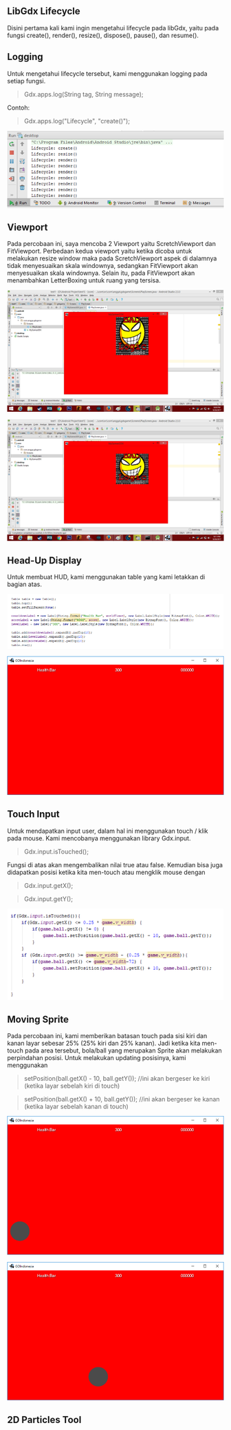 ## LibGdx Lifecycle
Disini pertama kali kami ingin mengetahui lifecycle pada libGdx, yaitu pada fungsi create(), render(), resize(), dispose(), pause(), dan resume().

## Logging
Untuk mengetahui lifecycle tersebut, kami menggunakan logging pada setiap fungsi. 
> Gdx.apps.log(String tag, String message);

Contoh:

> Gdx.apps.log("Lifecycle", "create()");

![alt text](https://github.com/ardiansyah97/MobileComputing/raw/master/img/lifecycle.png "LibGDX Lifecycle")

## Viewport
Pada percobaan ini, saya mencoba 2 Viewport yaitu ScretchViewport dan FitViewport. Perbedaan kedua viewport yaitu ketika dicoba untuk melakukan resize window maka pada ScretchViewport aspek di dalamnya tidak menyesuaikan skala windownya, sedangkan FitViewport akan menyesuaikan skala windownya. Selain itu, pada FitViewport akan menambahkan LetterBoxing untuk ruang yang tersisa.

![alt text](https://github.com/ardiansyah97/MobileComputing/raw/master/img/scretch.png "Scretch Viewport")

![alt text](https://github.com/ardiansyah97/MobileComputing/raw/master/img/fit.png "Fit Viewport")

## Head-Up Display
Untuk membuat HUD, kami menggunakan table yang kami letakkan di bagian atas.

![alt text](https://github.com/ardiansyah97/MobileComputing/raw/master/img/table_top.png "Table")

![alt text](https://github.com/ardiansyah97/MobileComputing/raw/master/img/hud.png "HUD")

## Touch Input
Untuk mendapatkan input user, dalam hal ini menggunakan touch / klik pada mouse. Kami mencobanya menggunakan library Gdx.input. 
>Gdx.input.isTouched(); 

Fungsi di atas akan mengembalikan nilai true atau false. Kemudian bisa juga didapatkan posisi ketika kita men-touch atau mengklik mouse dengan
>Gdx.input.getX();

>Gdx.input.getY();

![alt text](https://github.com/ardiansyah97/MobileComputing/raw/master/img/input.png "Touch Input")

## Moving Sprite
Pada percobaan ini, kami memberikan batasan touch pada sisi kiri dan kanan layar sebesar 25% (25% kiri dan 25% kanan). Jadi ketika kita men-touch pada area tersebut, bola/ball yang merupakan Sprite akan melakukan perpindahan posisi. Untuk melakukan updating posisinya, kami menggunakan
>setPosition(ball.getX() - 10, ball.getY()); //ini akan bergeser ke kiri (ketika layar sebelah kiri di touch)

>setPosition(ball.getX() + 10, ball.getY()); //ini akan bergeser ke kanan (ketika layar sebelah kanan di touch)

![alt text](https://github.com/ardiansyah97/MobileComputing/raw/master/img/before_move.png "Before Clicked/Touched")

![alt text](https://github.com/ardiansyah97/MobileComputing/raw/master/img/move.png "After Clicked/Touched")

## 2D Particles Tool
